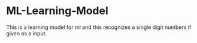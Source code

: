 # ML-Learning-Model
This is a learning model for ml and this recognizes a single digit numbers if given as a input.
